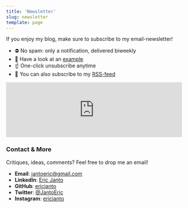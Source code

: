```yaml
---
title: 'Newsletter'
slug: newsletter
template: page
---
```


If you enjoy my blog, make sure to subscribe to my email-newsletter!
- ⛔️ No spam: only a notification, delivered biweekly
- 👀 Have a look at an [example](/example)
- ☝️ One-click unsubscribe anytime
- 📣 You can also subscribe to my [RSS-feed](https://ericjanto.com/rss.xml)

<div class="centered-iframe">
  <iframe
    width="480"
    height="150"
    src="https://ericjanto.substack.com/embed"
    frameborder="0"
    scrolling="no"
  ></iframe>
</div>

### Contact & More

Critiques, ideas, comments? Feel free to drop me an email!

- **Email**: [jantoeric@gmail.com](mailto:jantoeric@gmail.com)
- **LinkedIn**: [Eric Janto](https://linkedin.com/in/eric-janto/)
- **GitHub**: [ericjanto](https://github.com/ericjanto/)
- **Twitter**: [@JantoEric](https://twitter.com/JantoEric/)
- **Instagram**: [ericjanto](https://instagram.com/ericjanto/)